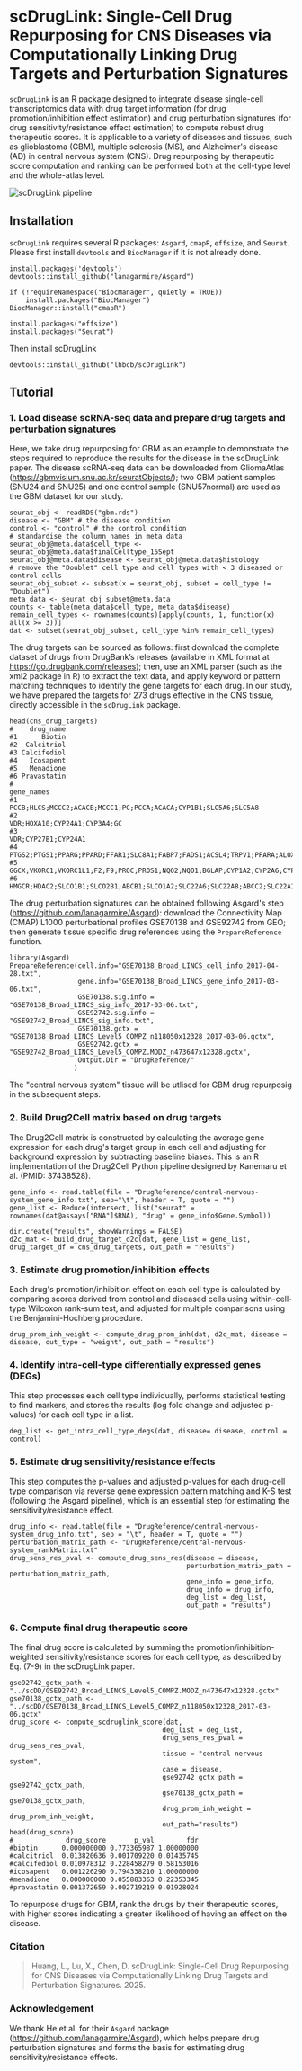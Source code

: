 # scDrugLink: Single-Cell Drug Repurposing for CNS Diseases via Computationally Linking Drug Targets and Perturbation Signatures
`scDrugLink` is an R package designed to integrate disease single-cell transcriptomics data with drug target information (for drug promotion/inhibition effect estimation) and drug perturbation signatures (for drug sensitivity/resistance effect estimation) to compute robust drug therapeutic scores. It is applicable to a variety of diseases and tissues, such as glioblastoma (GBM), multiple sclerosis (MS), and Alzheimer's disease (AD) in central nervous system (CNS). Drug repurposing by therapeutic score computation and ranking can be performed both at the cell-type level and the whole-atlas level.

![scDrugLink pipeline](scDrugLink_pipeline.jpg)

## Installation
`scDrugLink` requires several R packages: `Asgard`, `cmapR`, `effsize`, and `Seurat`. Please first install `devtools` and `BiocManager` if it is not already done.
```
install.packages('devtools')
devtools::install_github("lanagarmire/Asgard")

if (!requireNamespace("BiocManager", quietly = TRUE))
    install.packages("BiocManager")
BiocManager::install("cmapR")

install.packages("effsize")
install.packages("Seurat")
```
Then install scDrugLink
```
devtools::install_github("lhbcb/scDrugLink")
```

## Tutorial
### 1. Load disease scRNA-seq data and prepare drug targets and perturbation signatures
Here, we take drug repurposing for GBM as an example to demonstrate the steps required to reproduce the results for the disease in the scDrugLink paper. The disease scRNA-seq data can be downloaded from GliomaAtlas (https://gbmvisium.snu.ac.kr/seuratObjects/); two GBM patient samples (SNU24 and SNU25) and one control sample (SNU57normal) are used as the GBM dataset for our study. 
```
seurat_obj <- readRDS("gbm.rds")
disease <- "GBM" # the disease condition
control <- "control" # the control condition
# standardise the column names in meta data
seurat_obj@meta.data$cell_type <- seurat_obj@meta.data$finalCelltype_15Sept
seurat_obj@meta.data$disease <- seurat_obj@meta.data$histology
# remove the "Doublet" cell type and cell types with < 3 diseased or control cells
seurat_obj_subset <- subset(x = seurat_obj, subset = cell_type != "Doublet") 
meta_data <- seurat_obj_subset@meta.data
counts <- table(meta_data$cell_type, meta_data$disease)
remain_cell_types <- rownames(counts)[apply(counts, 1, function(x) all(x >= 3))]
dat <- subset(seurat_obj_subset, cell_type %in% remain_cell_types)
```
The drug targets can be sourced as follows: first download the complete dataset of drugs from DrugBank’s releases (available in XML format at https://go.drugbank.com/releases); then, use an XML parser (such as the xml2 package in R) to extract the text data, and apply keyword or pattern matching techniques to identify the gene targets for each drug. In our study, we have prepared the targets for 273 drugs effective in the CNS tissue, directly accessible in the `scDrugLink` package.
```
head(cns_drug_targets)
#    drug_name
#1      Biotin
#2  Calcitriol
#3 Calcifediol
#4   Icosapent
#5   Menadione
#6 Pravastatin
#                                                                                                                                                        gene_names
#1                                                                                                   PCCB;HLCS;MCCC2;ACACB;MCCC1;PC;PCCA;ACACA;CYP1B1;SLC5A6;SLC5A8
#2                                                                                                                                     VDR;HOXA10;CYP24A1;CYP3A4;GC
#3                                                                                                                                              VDR;CYP27B1;CYP24A1
#4                                                                                     PTGS2;PTGS1;PPARG;PPARD;FFAR1;SLC8A1;FABP7;FADS1;ACSL4;TRPV1;PPARA;ALOX5;ALB
#5 GGCX;VKORC1;VKORC1L1;F2;F9;PROC;PROS1;NQO2;NQO1;BGLAP;CYP1A2;CYP2A6;CYP1B1;CYP2B6;CYP2C8;CYP2C9;CYP2C19;CYP2D6;CYP2E1;CYP3A4;CYP3A5;CYP3A7;XDH;AOX1;MTHFR;CYP1A1
#6                                                    HMGCR;HDAC2;SLCO1B1;SLCO2B1;ABCB1;SLCO1A2;SLC22A6;SLC22A8;ABCC2;SLC22A11;ABCG2;SLC22A7;SLC16A1;ABCB11;SLCO1B3
```
The drug perturbation signatures can be obtained following Asgard's step (https://github.com/lanagarmire/Asgard): download the Connectivity Map (CMAP) L1000 perturbational profiles GSE70138 and GSE92742 from GEO; then generate tissue specific drug references using the `PrepareReference` function.
```
library(Asgard)
PrepareReference(cell.info="GSE70138_Broad_LINCS_cell_info_2017-04-28.txt",
                 gene.info="GSE70138_Broad_LINCS_gene_info_2017-03-06.txt",
                 GSE70138.sig.info = "GSE70138_Broad_LINCS_sig_info_2017-03-06.txt",
                 GSE92742.sig.info = "GSE92742_Broad_LINCS_sig_info.txt",
                 GSE70138.gctx = "GSE70138_Broad_LINCS_Level5_COMPZ_n118050x12328_2017-03-06.gctx",
                 GSE92742.gctx = "GSE92742_Broad_LINCS_Level5_COMPZ.MODZ_n473647x12328.gctx",
                 Output.Dir = "DrugReference/"
                )
```
The "central nervous system" tissue will be utlised for GBM drug repurposig in the subsequent steps.
### 2. Build Drug2Cell matrix based on drug targets
The Drug2Cell matrix is constructed by calculating the average gene expression for each drug's target group in each cell and adjusting for background expression by subtracting baseline biases. This is an R implementation of the Drug2Cell Python pipeline designed by Kanemaru et al. (PMID: 37438528).
```
gene_info <- read.table(file = "DrugReference/central-nervous-system_gene_info.txt", sep="\t", header = T, quote = "")
gene_list <- Reduce(intersect, list("seurat" = rownames(dat@assays["RNA"]$RNA), "drug" = gene_info$Gene.Symbol))

dir.create("results", showWarnings = FALSE)
d2c_mat <- build_drug_target_d2c(dat, gene_list = gene_list, drug_target_df = cns_drug_targets, out_path = "results")
```
### 3. Estimate drug promotion/inhibition effects
Each drug's promotion/inhibition effect on each cell type is calculated by comparing scores derived from control and diseased cells using within-cell-type Wilcoxon rank-sum test, and adjusted for multiple comparisons using the Benjamini-Hochberg procedure.
```
drug_prom_inh_weight <- compute_drug_prom_inh(dat, d2c_mat, disease = disease, out_type = "weight", out_path = "results")
```
### 4. Identify intra-cell-type differentially expressed genes (DEGs)
This step processes each cell type individually, performs statistical testing to find markers, and stores the results (log fold change and adjusted p-values) for each cell type in a list.
```
deg_list <- get_intra_cell_type_degs(dat, disease= disease, control = control)
```
### 5. Estimate drug sensitivity/resistance effects
This step computes the p-values and adjusted p-values for each drug-cell type comparison via reverse gene expression pattern matching and K-S test (following the Asgard pipeline), which is an essential step for estimating the sensitivity/resistance effect.
```
drug_info <- read.table(file = "DrugReference/central-nervous-system_drug_info.txt", sep = "\t", header = T, quote = "")
perturbation_matrix_path <- "DrugReference/central-nervous-system_rankMatrix.txt"
drug_sens_res_pval <- compute_drug_sens_res(disease = disease, 
                                            perturbation_matrix_path = perturbation_matrix_path, 
                                            gene_info = gene_info, 
                                            drug_info = drug_info, 
                                            deg_list = deg_list, 
                                            out_path = "results")
```
### 6. Compute final drug therapeutic score
The final drug score is calculated by summing the promotion/inhibition-weighted sensitivity/resistance scores for each cell type, as described by Eq. (7-9) in the scDrugLink paper.
```
gse92742_gctx_path <- "../scDD/GSE92742_Broad_LINCS_Level5_COMPZ.MODZ_n473647x12328.gctx"
gse70138_gctx_path <- "../scDD/GSE70138_Broad_LINCS_Level5_COMPZ_n118050x12328_2017-03-06.gctx"
drug_score <- compute_scdruglink_score(dat, 
                                      deg_list = deg_list, 
                                      drug_sens_res_pval = drug_sens_res_pval,
                                      tissue = "central nervous system", 
                                      case = disease,
                                      gse92742_gctx_path = gse92742_gctx_path, 
                                      gse70138_gctx_path = gse70138_gctx_path, 
                                      drug_prom_inh_weight = drug_prom_inh_weight,
                                      out_path="results")
head(drug_score)
#             drug_score       p_val        fdr
#biotin      0.000000000 0.773365987 1.00000000
#calcitriol  0.013820636 0.001709220 0.01435745
#calcifediol 0.010978312 0.228458279 0.58153016
#icosapent   0.001226290 0.794338210 1.00000000
#menadione   0.000000000 0.055883363 0.22353345
#pravastatin 0.001372659 0.002719219 0.01928024
```
To repurpose drugs for GBM, rank the drugs by their therapeutic scores, with higher scores indicating a greater likelihood of having an effect on the disease.

### Citation
> Huang, L., Lu, X., Chen, D. scDrugLink: Single-Cell Drug Repurposing for CNS Diseases via Computationally Linking Drug Targets and Perturbation Signatures. 2025.
### Acknowledgement
We thank He et al. for their `Asgard` package (https://github.com/lanagarmire/Asgard), which helps prepare drug perturbation signatures and forms the basis for estimating drug sensitivity/resistance effects.
